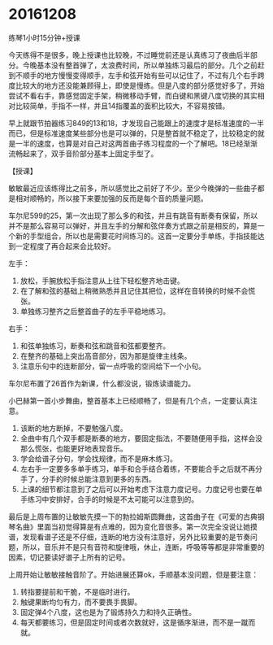 # 20161208

练琴1小时15分钟+授课

今天练得不是很多，晚上授课也比较晚，不过睡觉前还是认真练习了夜曲后半部分。今晚基本没有整首弹了，太浪费时间，所以单独练习最后的部分。几个之前赶到不顺手的地方慢慢变得顺手，左手和弦开始有些可以记住了，不过有几个右手跨度比较大的地方还没能兼顾得上，即使是慢练。但是八度的部分感觉好多了，开始尝试不看右手，靠感觉固定手架，稍微移动手臂，而白键和黑键八度切换的其实相对比较简单，手指不一样，并且14指覆盖的面积比较大，不容易按错。

早上就跟节拍器练习849的13和18，才发现自己能跟上的速度才是标准速度的一半而已，但是标准速度某些部分也是可以弹的，只是整首就不稳定了，比较稳定的就是一半的速度，也算是对自己对这两首曲子练习程度的一个了解吧。18已经渐渐流畅起来了，双手音阶部分基本上固定手型了。

【授课】

敏敏最近应该练得比之前多，所以感觉比之前好了不少。至少今晚弹的一些曲子都是相对顺畅的，所以接下来要加强的反而是每个音的质量问题。

车尔尼599的25，第一次出现了那么多的和弦，并且有跳音有断奏有保留，所以并不是那么容易可以弹好，并且左手的分解和弦伴奏方式跟之前是相反的，算是一个新的手型组合，所以也是需要花时间练习的。这首一定要分手单练，手指技能达到一定程度了再合起来会比较好。

左手：

1. 放松，手腕放松手指注意从上往下轻松整齐地击键。
2. 在了解和弦的基础上稍微熟悉并且记住其把位，这样在音转换的时候不会慌张。
3. 单独练习整齐之后整首曲子的左手平稳地练习。

右手：

1. 和弦单独练习，断奏和弦和跳音和弦都要整齐。
2. 在整齐的基础上突出高音部分，因为那是旋律主线条。
3. 注意乐句中的连断部分，留一点呼吸的空间给下一个小句。

车尔尼布置了26首作为新课，什么都没说，锻炼读谱能力。

小巴赫第一首小步舞曲，整首基本上已经顺畅了，但是有几个点，一定要认真注意。

1. 该断的地方断掉，不要勉强八度。
2. 全曲中有几个双手都是断奏的地方，要固定指法，不要随便用手指，这样会没那么慌张，也能更好地表现音乐。
3. 学会给谱子分句，学会找规律，而不是麻木练习。
4. 左右手一定要多多单手练习，单手和合手结合着练，不要能合手之后就不再分手了，分手的时候总能注意到更多的东西。
5. 上课的细节都注意到了之后可以开始考虑下注意力度记号。力度记号也要在单手练习中安排好，合手的时候是不太可能可以注意到的。

最后是上周布置的让敏敏先摸一下的勃拉姆斯圆舞曲，这首曲子在《可爱的古典钢琴名曲》里面当初觉得算是有点难的，因为变化音很多。第一次完全没说让她摸谱，发现看谱子还是不仔细，连断的地方没有注意好，另外比较重要的是节奏问题，所以，音乐并不是只有音符和旋律哦，休止，连断，呼吸等等都是非常重要的因素，切记要读好谱子上所有的记号。

上周开始让敏敏接触音阶了。开始进展还算ok，手顺基本没问题，但是要注意：

1. 转指要提前和干脆，不是临时进行。
2. 触键果断均匀有力，而不要畏手畏脚。
3. 固定弹4个八度，这也是为了锻炼持久力和持久正确性。
4. 每天都要练习，但是固定时间或者次数就好，这是循序渐进，而不是一蹴而就。
